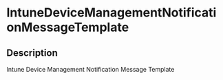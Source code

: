
# IntuneDeviceManagementNotificationMessageTemplate

## Description

Intune Device Management Notification Message Template
